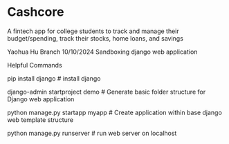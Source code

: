 # Cashcore
A fintech app for college students to track and manage their budget/spending, track their stocks, home loans, and savings

Yaohua Hu Branch 10/10/2024
Sandboxing django web application

Helpful Commands

pip install django # install django

django-admin startproject demo # Generate basic folder structure for Django web application

python manage.py startapp myapp # Create application within base django web template structure

python manage.py runserver # run web server on localhost